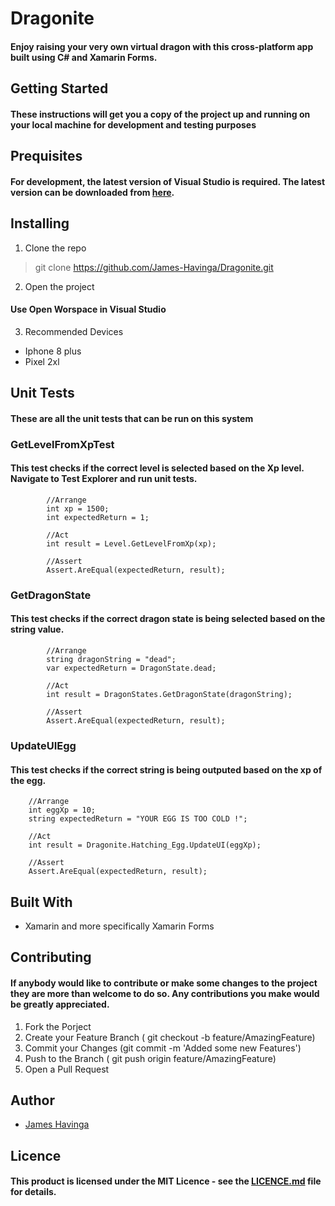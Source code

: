 <!-- Headings -->
# Dragonite
#### Enjoy raising your very own virtual dragon with this cross-platform app built using C# and Xamarin Forms.


## Getting Started
#### These instructions will get you a copy of the project up and running on your local machine for development and testing purposes

## Prequisites
#### For development, the latest version of Visual Studio is required. The latest version can be downloaded from [here](https://visualstudio.microsoft.com/downloads/).

## Installing 
1. Clone the repo
> git clone https://github.com/James-Havinga/Dragonite.git

2. Open the project
#### Use Open Worspace in Visual Studio

3. Recommended Devices 
* Iphone 8 plus
* Pixel 2xl

## Unit Tests
#### These are all the unit tests that can be run on this system

### GetLevelFromXpTest
#### This test checks if the correct level is selected based on the Xp level. Navigate to Test Explorer and run unit tests.

            //Arrange   
            int xp = 1500;
            int expectedReturn = 1;

            //Act
            int result = Level.GetLevelFromXp(xp);

            //Assert
            Assert.AreEqual(expectedReturn, result);
        
### GetDragonState
#### This test checks if the correct dragon state is being selected based on the string value.
            //Arrange   
            string dragonString = "dead";
            var expectedReturn = DragonState.dead;

            //Act
            int result = DragonStates.GetDragonState(dragonString);

            //Assert
            Assert.AreEqual(expectedReturn, result);

### UpdateUIEgg
#### This test checks if the correct string is being outputed based on the xp of the egg.
        //Arrange   
        int eggXp = 10;
        string expectedReturn = "YOUR EGG IS TOO COLD !";

        //Act
        int result = Dragonite.Hatching_Egg.UpdateUI(eggXp);

        //Assert
        Assert.AreEqual(expectedReturn, result);

## Built With
* Xamarin and more specifically Xamarin Forms

## Contributing 
#### If anybody would like to contribute or make some changes to the project they are more than welcome to do so. Any contributions you make would be greatly appreciated.

1. Fork the Porject
2. Create your Feature Branch ( git checkout -b feature/AmazingFeature)
3. Commit your Changes (git commit -m 'Added some new Features')
4. Push to the Branch ( git push origin feature/AmazingFeature)
5. Open a Pull Request

## Author

* [James Havinga](https://github.com/James-Havinga)

## Licence
#### This product is licensed under the MIT Licence - see the [LICENCE.md](https://github.com/James-Havinga/Dragonite/pull/1/commits/e211e30e9809e9422e0149128e9c22899b4b49c6) file for details.
